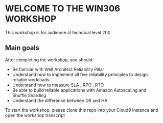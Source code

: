 # WELCOME TO THE WIN306 WORKSHOP

This workshop is for audience at technical level 200.

## Main goals
After completing the workshop, you should:

- Be familiar with Well Architect Reliability Pillar
- Understand how to implement all five reliability principles to design reliable workloads
- Understand how to measure SLA , RPO , RTO
- Be able to build reliable applications with Amazon Autoscaling and Shuffle Sharding
- Understand the difference between DR and HA


To start the workshop, please clone this repo into your Cloud9 instance and open the workshop transcript